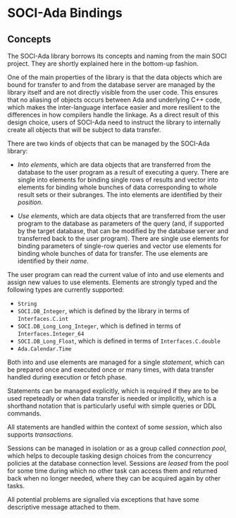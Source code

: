 # SOCI-Ada Bindings

## Concepts

The SOCI-Ada library borrows its concepts and naming from the main SOCI project. They are shortly explained here in the bottom-up fashion.

One of the main properties of the library is that the data objects which are bound for transfer to and from the database server are managed by the library itself and are not directly visible from the user code. This ensures that no aliasing of objects occurs between Ada and underlying C++ code, which makes the inter-language interface easier and more resilient to the differences in how compilers handle the linkage. As a direct result of this design choice, users of SOCI-Ada need to instruct the library to internally create all objects that will be subject to data transfer.

There are two kinds of objects that can be managed by the SOCI-Ada library:

* *Into elements*, which are data objects that are transferred from the database to the user program as a result of executing a query. There are single into elements for binding single rows of results and vector into elements for binding whole bunches of data corresponding to whole result sets or their subranges. The into elements are identified by their *position*.

* *Use elements*, which are data objects that are transferred from the user program to the database as parameters of the query (and, if supported by the target database, that can be modified by the database server and transferred back to the user program). There are single use elements for binding parameters of single-row queries and vector use elements for binding whole bunches of data for transfer. The use elements are identified by their *name*.

The user program can read the current value of into and use elements and assign new values to use elements. Elements are strongly typed and the following types are currently supported:

* `String`
* `SOCI.DB_Integer`, which is defined by the library in terms of `Interfaces.C.int`
* `SOCI.DB_Long_Long_Integer`, which is defined in terms of `Interfaces.Integer_64`
* `SOCI.DB_Long_Float`, which is defined in terms of `Interfaces.C.double`
* `Ada.Calendar.Time`

Both into and use elements are managed for a single *statement*, which can be prepared once and executed once or many times, with data transfer handled during execution or fetch phase.

Statements can be managed explicitly, which is required if they are to be used repeteadly or when data transfer is needed or implicitly, which is a shorthand notation that is particularly useful with simple queries or DDL commands.

All statements are handled within the context of some *session*, which also supports *transactions*.

Sessions can be managed in isolation or as a group called *connection pool*, which helps to decouple tasking design choices from the concurrency policies at the database connection level. Sessions are *leased* from the pool for some time during which no other task can access them and returned back when no longer needed, where they can be acquired again by other tasks.

All potential problems are signalled via exceptions that have some descriptive message attached to them.

